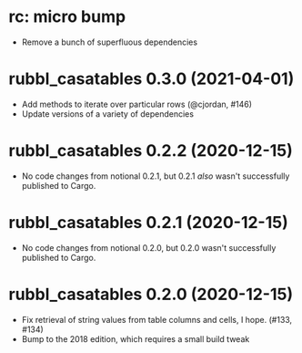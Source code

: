 # rc: micro bump

- Remove a bunch of superfluous dependencies

# rubbl_casatables 0.3.0 (2021-04-01)

- Add methods to iterate over particular rows (@cjordan, #146)
- Update versions of a variety of dependencies

# rubbl_casatables 0.2.2 (2020-12-15)

- No code changes from notional 0.2.1, but 0.2.1 *also* wasn't successfully
  published to Cargo.

# rubbl_casatables 0.2.1 (2020-12-15)

- No code changes from notional 0.2.0, but 0.2.0 wasn't successfully published
  to Cargo.

# rubbl_casatables 0.2.0 (2020-12-15)

- Fix retrieval of string values from table columns and cells, I hope.
  (#133, #134)
- Bump to the 2018 edition, which requires a small build tweak
